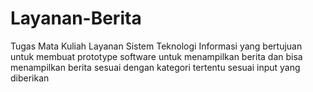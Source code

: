 # Layanan-Berita
Tugas Mata Kuliah Layanan Sistem Teknologi Informasi yang bertujuan untuk membuat prototype software untuk menampilkan berita dan bisa menampilkan berita sesuai dengan kategori tertentu sesuai input yang diberikan

